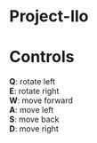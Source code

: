 # Project-Ilo
<h1>Controls</h1>
<b>Q</b>: rotate left </br>
<b>E</b>: rotate right </br>
<b>W</b>: move forward </br>
<b>A</b>: move left </br>
<b>S</b>: move back </br>
<b>D</b>: move right </br>

